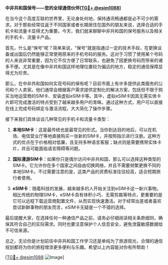 **中非共和国保号——您的全球通信伙伴[[TG💪+ @esim1088](https://t.me/s/esim1088)]**

在当今这个高度互联的世界里，无论身处何地，保持通讯畅通都是必不可少的需求。对于那些经常往返于不同国家或者长期居住在国外的朋友来说，选择合适的手机卡和流量卡显得尤为重要。今天，我们就来聊聊中非共和国的保号服务以及相关的手机卡、流量卡产品。

首先，什么是“保号”呢？简单来说，“保号”就是指通过一定的技术手段，在更换设备或出国后仍然能够正常使用原来的手机号码的服务。这对于习惯了使用某个号码的人来说非常重要，因为它不仅方便了日常联系，也避免了因更换号码而带来的诸多不便。尤其是在像中非共和国这样地理位置较为偏远的地方，稳定的通信保障显得尤为珍贵。

那么，在中非共和国如何实现号码的保有呢？目前市面上有许多提供此类服务的公司和个人卖家。他们通常会根据客户需求提供定制化的解决方案，包括但不限于购买当地运营商的SIM卡、安装虚拟eSIM卡等。其中，虚拟eSIM卡因其无需实体卡片即可完成激活的特点受到了越来越多用户的青睐。通过这种方式，用户可以直接在线上完成号码绑定与激活流程，大大简化了操作步骤。

接下来我们具体谈谈几种常见的手机卡和流量卡类型：

1. **本地SIM卡**：这是最传统也是最常见的形式。当你到达目的地后，可以在机场、电信营业厅等地直接购买一张新的SIM卡，并按照指示进行注册。这种方式的优点在于价格相对低廉，且支持多种语言客服；缺点则是需要携带实体卡片，并且可能面临语言障碍等问题。

2. **国际漫游SIM卡**：如果你只是偶尔访问中非共和国，那么可以选择这种类型的SIM卡。它允许你在多个国家之间自由切换网络，并且不需要频繁更换不同的本地SIM卡。不过需要注意的是，这类产品的资费标准往往较高，适合短期旅行者使用。

3. **eSIM卡**：随着科技的发展，越来越多的人开始关注到eSIM卡这一新兴事物。相比传统的物理SIM卡，eSIM卡具有体积小巧、无需剪裁等特点，更重要的是它可以远程下载运营商配置文件，从而实现快速激活。对于经常出差或者喜欢尝试新鲜事物的朋友而言，eSIM卡无疑是一个不错的选择。

最后提醒大家，在选择任何一种通信产品之前，请务必仔细阅读相关条款细则，确保其符合自己的实际需求。同时也要注意保护个人信息安全，避免泄露敏感数据给不可信来源。

总之，无论你是计划前往中非共和国工作学习还是单纯为了旅游观光，合理的通信规划都将为你的旅程增添更多便利与乐趣。希望以上内容能对你有所帮助！

[[TG💪+ @esim1088](https://t.me/s/esim1088) ![Image](https://i.postimg.cc/4NQfJmqS/Snipaste-2025-05-13-00-14-12.png)]